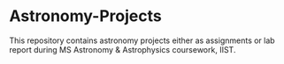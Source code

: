 # Astronomy-Projects

This repository contains astronomy projects either as assignments or lab report during MS Astronomy & Astrophysics coursework, IIST.
